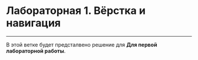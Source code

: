 # Лабораторная 1. Вёрстка и навигация
-----------------
В этой ветке будет предсталвено решение для **Для первой лабораторной работы**.
